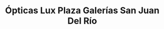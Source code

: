 ---
title: "Ópticas Lux Plaza Galerías San Juan Del Río"
url: /san-juan-del-rio/opticas-lux-plaza-galerias-san-juan-del-rio/
shop: óptico
---